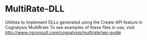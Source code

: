 # MultiRate-DLL
Utilities to implement DLLs generated using the Create API feature in Cognalysis MultiRrate
To see examples of these files in use, visit http://www.cgconsult.com/cognalysis/multirate/api-guide

